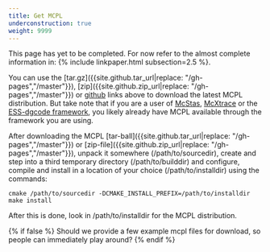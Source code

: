 ```yaml
---
title: Get MCPL
underconstruction: true
weight: 9999
---
```


This page has yet to be completed. For now refer to the almost complete
information in: {% include linkpaper.html subsection=2.5 %}.

You can use the [tar.gz]({{site.github.tar_url|replace: "/gh-pages","/master"}}),
 [zip]({{site.github.zip_url|replace: "/gh-pages","/master"}})
 or [github]({{site.github.repository_url}}) links above
to download the latest MCPL distribution. But take note that if you are a user
of [McStas](LOCAL:usage_mcstas), [McXtrace](LOCAL:usage_mcxtrace) or the
[ESS-dgcode framework](https://confluence.esss.lu.se/x/lgDD), you likely
already have MCPL available through the framework you are using.

After downloading the MCPL
[tar-ball]({{site.github.tar_url|replace: "/gh-pages","/master"}})
or [zip-file]({{site.github.zip_url|replace: "/gh-pages","/master"}}),
unpack it somewhere (/path/to/sourcedir), create and step into a third temporary directory
(/path/to/builddir) and configure, compile and install in a location of your
choice (/path/to/installdir) using the commands:

```shell
cmake /path/to/sourcedir -DCMAKE_INSTALL_PREFIX=/path/to/installdir
make install
```

After this is done, look in /path/to/installdir for the MCPL distribution.

{% if false %}
Should we provide a few example mcpl files for download, so people can
immediately play around?
{% endif %}
